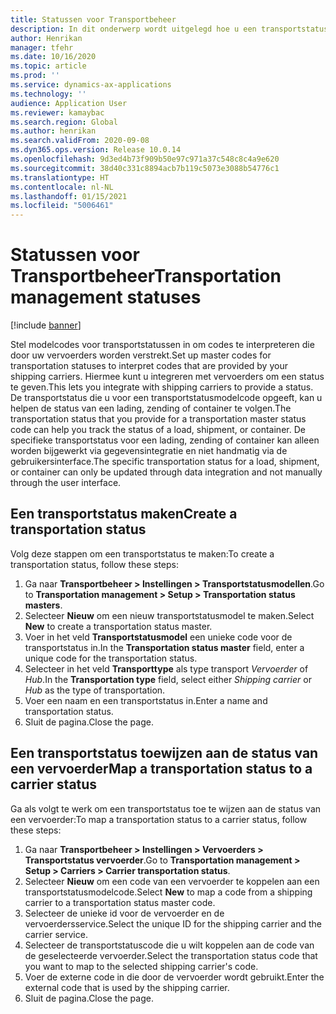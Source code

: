```yaml
---
title: Statussen voor Transportbeheer
description: In dit onderwerp wordt uitgelegd hoe u een transportstatus maakt en die status toewijst aan een de status van een vervoerder.
author: Henrikan
manager: tfehr
ms.date: 10/16/2020
ms.topic: article
ms.prod: ''
ms.service: dynamics-ax-applications
ms.technology: ''
audience: Application User
ms.reviewer: kamaybac
ms.search.region: Global
ms.author: henrikan
ms.search.validFrom: 2020-09-08
ms.dyn365.ops.version: Release 10.0.14
ms.openlocfilehash: 9d3ed4b73f909b50e97c971a37c548c8c4a9e620
ms.sourcegitcommit: 38d40c331c8894acb7b119c5073e3088b54776c1
ms.translationtype: HT
ms.contentlocale: nl-NL
ms.lasthandoff: 01/15/2021
ms.locfileid: "5006461"
---
```

# <a name="transportation-management-statuses"></a><span data-ttu-id="2c031-103">Statussen voor Transportbeheer</span><span class="sxs-lookup"><span data-stu-id="2c031-103">Transportation management statuses</span></span>

[!include [banner](../includes/banner.md)]

<span data-ttu-id="2c031-104">Stel modelcodes voor transportstatussen in om codes te interpreteren die door uw vervoerders worden verstrekt.</span><span class="sxs-lookup"><span data-stu-id="2c031-104">Set up master codes for transportation statuses to interpret codes that are provided by your shipping carriers.</span></span> <span data-ttu-id="2c031-105">Hiermee kunt u integreren met vervoerders om een status te geven.</span><span class="sxs-lookup"><span data-stu-id="2c031-105">This lets you integrate with shipping carriers to provide a status.</span></span> <span data-ttu-id="2c031-106">De transportstatus die u voor een transportstatusmodelcode opgeeft, kan u helpen de status van een lading, zending of container te volgen.</span><span class="sxs-lookup"><span data-stu-id="2c031-106">The transportation status that you provide for a transportation master status code can help you track the status of a load, shipment, or container.</span></span> <span data-ttu-id="2c031-107">De specifieke transportstatus voor een lading, zending of container kan alleen worden bijgewerkt via gegevensintegratie en niet handmatig via de gebruikersinterface.</span><span class="sxs-lookup"><span data-stu-id="2c031-107">The specific transportation status for a load, shipment, or container can only be updated through data integration and not manually through the user interface.</span></span>

## <a name="create-a-transportation-status"></a><span data-ttu-id="2c031-108">Een transportstatus maken</span><span class="sxs-lookup"><span data-stu-id="2c031-108">Create a transportation status</span></span>

<span data-ttu-id="2c031-109">Volg deze stappen om een transportstatus te maken:</span><span class="sxs-lookup"><span data-stu-id="2c031-109">To create a transportation status, follow these steps:</span></span>

1. <span data-ttu-id="2c031-110">Ga naar **Transportbeheer \> Instellingen \> Transportstatusmodellen**.</span><span class="sxs-lookup"><span data-stu-id="2c031-110">Go to **Transportation management \> Setup \> Transportation status masters**.</span></span>
1. <span data-ttu-id="2c031-111">Selecteer **Nieuw** om een nieuw transportstatusmodel te maken.</span><span class="sxs-lookup"><span data-stu-id="2c031-111">Select **New** to create a transportation status master.</span></span>
1. <span data-ttu-id="2c031-112">Voer in het veld **Transportstatusmodel** een unieke code voor de transportstatus in.</span><span class="sxs-lookup"><span data-stu-id="2c031-112">In the **Transportation status master** field, enter a unique code for the transportation status.</span></span>
1. <span data-ttu-id="2c031-113">Selecteer in het veld **Transporttype** als type transport *Vervoerder* of *Hub*.</span><span class="sxs-lookup"><span data-stu-id="2c031-113">In the **Transportation type** field, select either *Shipping carrier* or *Hub* as the type of transportation.</span></span>
1. <span data-ttu-id="2c031-114">Voer een naam en een transportstatus in.</span><span class="sxs-lookup"><span data-stu-id="2c031-114">Enter a name and transportation status.</span></span>
1. <span data-ttu-id="2c031-115">Sluit de pagina.</span><span class="sxs-lookup"><span data-stu-id="2c031-115">Close the page.</span></span>

## <a name="map-a-transportation-status-to-a-carrier-status"></a><span data-ttu-id="2c031-116">Een transportstatus toewijzen aan de status van een vervoerder</span><span class="sxs-lookup"><span data-stu-id="2c031-116">Map a transportation status to a carrier status</span></span>

<span data-ttu-id="2c031-117">Ga als volgt te werk om een transportstatus toe te wijzen aan de status van een vervoerder:</span><span class="sxs-lookup"><span data-stu-id="2c031-117">To map a transportation status to a carrier status, follow these steps:</span></span>

1. <span data-ttu-id="2c031-118">Ga naar **Transportbeheer \> Instellingen \> Vervoerders \> Transportstatus vervoerder**.</span><span class="sxs-lookup"><span data-stu-id="2c031-118">Go to **Transportation management \> Setup \> Carriers \> Carrier transportation status**.</span></span>
1. <span data-ttu-id="2c031-119">Selecteer **Nieuw** om een code van een vervoerder te koppelen aan een transportstatusmodelcode.</span><span class="sxs-lookup"><span data-stu-id="2c031-119">Select **New** to map a code from a shipping carrier to a transportation status master code.</span></span>
1. <span data-ttu-id="2c031-120">Selecteer de unieke id voor de vervoerder en de vervoerdersservice.</span><span class="sxs-lookup"><span data-stu-id="2c031-120">Select the unique ID for the shipping carrier and the carrier service.</span></span>
1. <span data-ttu-id="2c031-121">Selecteer de transportstatuscode die u wilt koppelen aan de code van de geselecteerde vervoerder.</span><span class="sxs-lookup"><span data-stu-id="2c031-121">Select the transportation status code that you want to map to the selected shipping carrier's code.</span></span>
1. <span data-ttu-id="2c031-122">Voer de externe code in die door de vervoerder wordt gebruikt.</span><span class="sxs-lookup"><span data-stu-id="2c031-122">Enter the external code that is used by the shipping carrier.</span></span>
1. <span data-ttu-id="2c031-123">Sluit de pagina.</span><span class="sxs-lookup"><span data-stu-id="2c031-123">Close the page.</span></span>
